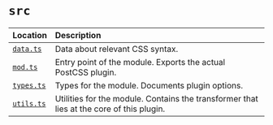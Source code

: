 # `src`

| Location | Description |
|:---|:---|
| [`data.ts`](data.ts) | Data about relevant CSS syntax. |
| [`mod.ts`](mod.ts) | Entry point of the module. Exports the actual PostCSS plugin. |
| [`types.ts`](types.ts) | Types for the module. Documents plugin options. |
| [`utils.ts`](utils.ts) | Utilities for the module. Contains the transformer that lies at the core of this plugin. |
